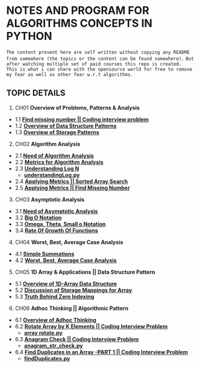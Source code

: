 # NOTES AND PROGRAM FOR ALGORITHMS CONCEPTS IN PYTHON

`The content present here are self written without copying any README from somewhere (the topics or the content can be found somewhere).`
`But after watching multiple set of paid courses this repo is created. `
`This is what i can share with the opensource world for free to remove my fear as well as other fear w.r.t algorithms.`

## TOPIC DETAILS
1. CH01 **Overview of Problems, Patterns & Analysis**
  - 1.1 **[Find missing number || Coding interview problem](https://github.com/rudyredhat/Algorithms_Python/tree/master/Ch01/01_01)**
  - 1.2 **[Overview of Data Structure Patterns](https://github.com/rudyredhat/Algorithms_Python/tree/master/Ch01/01_02)**
  - 1.3 **[Overview of Storage Patterns](https://github.com/rudyredhat/Algorithms_Python/tree/master/Ch01/01_03)**
2. CH02 **Algorithm Analysis**
  - 2.1 **[Need of Algorithm Analysis](https://github.com/rudyredhat/Algorithms_Python/tree/master/Ch02/02_01)**
  - 2.2 **[Metrics for Algorithm Analysis](https://github.com/rudyredhat/Algorithms_Python/tree/master/Ch02/02_02)**
  - 2.3 **[Understanding Log N](https://github.com/rudyredhat/Algorithms_Python/tree/master/Ch02/02_03)**
    - **[understandingLog.py](https://github.com/rudyredhat/Algorithms_Python/blob/master/Ch02/02_03/understandingLog.py)**
  - 2.4 **[Applying Metrics || Sorted Array Search](https://github.com/rudyredhat/Algorithms_Python/tree/master/Ch02/02_04)**
  - 2.5 **[Applying Metrics || Find Missing Number](https://github.com/rudyredhat/Algorithms_Python/tree/master/Ch02/02_05)**
3. CH03 **Asymptotic Analysis**
  - 3.1 **[Need of Asymptotic Analysis](https://github.com/rudyredhat/Algorithms_Python/tree/master/Ch03/03_01)**
  - 3.2 **[Big O Notation](https://github.com/rudyredhat/Algorithms_Python/tree/master/Ch03/03_02)**
  - 3.3 **[Omega, Theta, Small o Notation](https://github.com/rudyredhat/Algorithms_Python/tree/master/Ch03/03_03)** 
  - 3.4 **[Rate Of Growth Of Functions](https://github.com/rudyredhat/Algorithms_Python/tree/master/Ch03/03_04)**
4. CH04 **Worst, Best, Average Case Analysis**
  - 4.1 **[Simple Summations](https://github.com/rudyredhat/Algorithms_Python/blob/master/Ch04/04_01/README.md)**
  - 4.2 **[Worst, Best, Average Case Analysis](https://github.com/rudyredhat/Algorithms_Python/tree/master/Ch04/04_02)**
5. CH05 **1D Array & Applications || Data Structure Pattern**
  - 5.1 **[Overview of 1D-Array Data Structure](https://github.com/rudyredhat/Algorithms_Python/tree/master/Ch05/05_01)**
  - 5.2 **[Discussion of Storage Mappings for Array](https://github.com/rudyredhat/Algorithms_Python/tree/master/Ch05/05_02)**
  - 5.3 **[Truth Behind Zero Indexing](https://github.com/rudyredhat/Algorithms_Python/tree/master/Ch05/05_03)**
6. CH06 **Adhoc Thinking || Algorithmic Pattern**
  - 6.1 **[Overview of Adhoc Thinking](https://github.com/rudyredhat/Algorithms_Python/blob/master/Ch06/06_01/README.md)**
  - 6.2 **[Rotate Array by K Elements || Coding Interview Problem](https://github.com/rudyredhat/Algorithms_Python/blob/master/Ch06/06_02/README.md)**
    - **[array rotate.py](https://github.com/rudyredhat/Algorithms_Python/blob/master/Ch06/06_02/array%20rotate.py)**
  - 6.3 **[Anagram Check || Coding Interview Problem](https://github.com/rudyredhat/Algorithms_Python/blob/master/Ch06/06_03/README.md)**
    - **[anagram_str_check.py](https://github.com/rudyredhat/Algorithms_Python/blob/master/Ch06/06_03/anagram_str_check.py)**
  - 6.4 **[Find Duplicates in an Array -PART 1 || Coding Interview Problem](https://github.com/rudyredhat/Algorithms_Python/blob/master/Ch06/06_04/README.md)**
    - **[findDuplicates.py](https://github.com/rudyredhat/Algorithms_Python/blob/master/Ch06/06_04/findDuplicates.py)**
  
